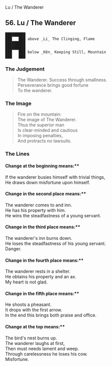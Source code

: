 Lu / The Wanderer
## 56. Lu / The Wanderer
    █████████
    ███   ███ above _Li_ The Clinging, Flame  
    █████████
    █████████
    ███   ███ below _Kên_ Keeping Still, Mountain  
    ███   ███
### The Judgement
> The Wanderer. Success through smallness.  
 Perseverance brings good fortune  
 To the wanderer.
### The Image
> Fire on the mountain:  
 The image of The Wanderer.  
 Thus the superior man  
 Is clear-minded and cautious  
 In imposing penalties,  
 And protracts no lawsuits.
### The Lines

#### Change at the beginning means:**  
 If the wanderer busies himself with trivial things,  
 He draws down misfortune upon himself.
#### Change in the second place means:**  
 The wanderer comes to and inn.  
 He has his property with him.  
 He wins the steadfastness of a young servant.
#### Change in the third place means:**  
 The wanderer's inn burns down.  
 He loses the steadfastness of his young servant.  
 Danger.
#### Change in the fourth place means:**  
 The wanderer rests in a shelter.  
 He obtains his property and an ax.  
 My heart is not glad.
#### Change in the fifth place means:**  
 He shoots a pheasant.  
 It drops with the first arrow.  
 In the end this brings both praise and office.
#### Change at the top means:**  
 The bird's nest burns up.  
 The wanderer laughs at first,  
 Then must needs lament and weep.  
 Through carelessness he loses his cow.  
 Misfortune.




